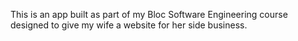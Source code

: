 This is an app built as part of my Bloc Software Engineering course designed to give my wife a website for her side business. 
